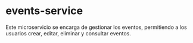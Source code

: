 # events-service

Este microservicio se encarga de gestionar los eventos, permitiendo a los usuarios crear, editar, eliminar y consultar eventos. 